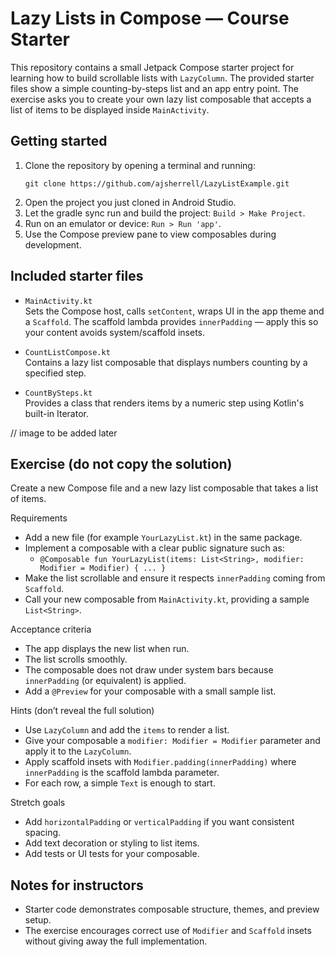 # Lazy Lists in Compose — Course Starter

This repository contains a small Jetpack Compose starter project for learning how to build 
scrollable lists with `LazyColumn`. The provided starter files show a simple counting-by-steps list 
and an app entry point. The exercise asks you to create your own lazy list composable that accepts
a list of items to be displayed inside `MainActivity`.

## Getting started

1. Clone the repository by opening a terminal and running:
   ```
   git clone https://github.com/ajsherrell/LazyListExample.git
2. Open the project you just cloned in Android Studio.
3. Let the gradle sync run and build the project: `Build > Make Project`.
4. Run on an emulator or device: `Run > Run 'app'`.
5. Use the Compose preview pane to view composables during development.

## Included starter files

- `MainActivity.kt`  
  Sets the Compose host, calls `setContent`, wraps UI in the app theme and a `Scaffold`.
The scaffold lambda provides `innerPadding` — apply this so your content avoids system/scaffold insets.

- `CountListCompose.kt`  
  Contains a lazy list composable that displays numbers counting by a specified step.

- `CountBySteps.kt`  
  Provides a class that renders items by a numeric step using Kotlin's built-in Iterator.

// image to be added later

## Exercise (do not copy the solution)

Create a new Compose file and a new lazy list composable that takes a list of items.

Requirements
- Add a new file (for example `YourLazyList.kt`) in the same package.
- Implement a composable with a clear public signature such as:
    - `@Composable fun YourLazyList(items: List<String>, modifier: Modifier = Modifier) { ... }`
- Make the list scrollable and ensure it respects `innerPadding` coming from `Scaffold`.
- Call your new composable from `MainActivity.kt`, providing a sample `List<String>`.

Acceptance criteria
- The app displays the new list when run.
- The list scrolls smoothly.
- The composable does not draw under system bars because `innerPadding` (or equivalent) is applied.
- Add a `@Preview` for your composable with a small sample list.

Hints (don’t reveal the full solution)
- Use `LazyColumn` and add the `items` to render a list.
- Give your composable a `modifier: Modifier = Modifier` parameter and apply it to the `LazyColumn`.
- Apply scaffold insets with `Modifier.padding(innerPadding)` where `innerPadding` is the scaffold lambda parameter.
- For each row, a simple `Text` is enough to start.

Stretch goals
- Add `horizontalPadding` or `verticalPadding` if you want consistent spacing.
- Add text decoration or styling to list items.
- Add tests or UI tests for your composable.

## Notes for instructors
- Starter code demonstrates composable structure, themes, and preview setup.
- The exercise encourages correct use of `Modifier` and `Scaffold` insets without giving away the full implementation.
